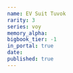```yaml
---
name: EV Suit Tuvok
rarity: 3
series: voy
memory_alpha:
bigbook_tier: -1
in_portal: true
date:
published: true
---
```



